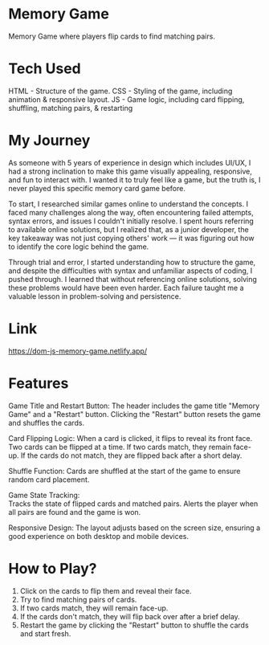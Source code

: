 # Memory Game
Memory Game where players flip cards to find matching pairs. 

# Tech Used
HTML - Structure of the game.
CSS - Styling of the game, including animation & responsive layout.
JS - Game logic, including card flipping, shuffling, matching pairs, & restarting

# My Journey
As someone with 5 years of experience in design which includes UI/UX, I had a strong inclination to make this game visually appealing, responsive, and fun to interact with. I wanted it to truly feel like a game, but the truth is, I never played this specific memory card game before.

To start, I researched similar games online to understand the concepts. I faced many challenges along the way, often encountering failed attempts, syntax errors, and issues I couldn't initially resolve. I spent hours referring to available online solutions, but I realized that, as a junior developer, the key takeaway was not just copying others' work — it was figuring out how to identify the core logic behind the game.

Through trial and error, I started understanding how to structure the game, and despite the difficulties with syntax and unfamiliar aspects of coding, I pushed through. I learned that without referencing online solutions, solving these problems would have been even harder. Each failure taught me a valuable lesson in problem-solving and persistence.

# Link
https://dom-js-memory-game.netlify.app/ 

# Features
Game Title and Restart Button:
	The header includes the game title "Memory Game" and a "Restart" button.
	Clicking the "Restart" button resets the game and shuffles the cards.
 
Card Flipping Logic:
	When a card is clicked, it flips to reveal its front face.
	Two cards can be flipped at a time.
	If two cards match, they remain face-up.
	If the cards do not match, they are flipped back after a short delay.
 
Shuffle Function:
	Cards are shuffled at the start of the game to ensure random card placement.
 
Game State Tracking:	
	Tracks the state of flipped cards and matched pairs.
	Alerts the player when all pairs are found and the game is won.
 
Responsive Design:
	The layout adjusts based on the screen size, ensuring a good experience on both desktop and mobile devices.

# How to Play?
1) Click on the cards to flip them and reveal their face.
2) Try to find matching pairs of cards.
3) If two cards match, they will remain face-up.
4) If the cards don't match, they will flip back over after a brief delay.
5) Restart the game by clicking the "Restart" button to shuffle the cards and start fresh.

